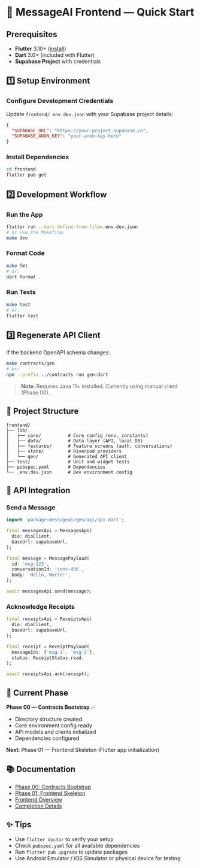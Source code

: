 # 🚀 MessageAI Frontend — Quick Start

## Prerequisites

- **Flutter** 3.10+ ([install](https://flutter.dev/docs/get-started/install))
- **Dart** 3.0+ (included with Flutter)
- **Supabase Project** with credentials

## 1️⃣ Setup Environment

### Configure Development Credentials
Update `frontend/.env.dev.json` with your Supabase project details:
```json
{
  "SUPABASE_URL": "https://your-project.supabase.co",
  "SUPABASE_ANON_KEY": "your-anon-key-here"
}
```

### Install Dependencies
```bash
cd frontend
flutter pub get
```

## 2️⃣ Development Workflow

### Run the App
```bash
flutter run --dart-define-from-file=.env.dev.json
# or use the Makefile:
make dev
```

### Format Code
```bash
make fmt
# or:
dart format .
```

### Run Tests
```bash
make test
# or:
flutter test
```

## 3️⃣ Regenerate API Client

If the backend OpenAPI schema changes:
```bash
make contracts/gen
# or:
npm --prefix ../contracts run gen:dart
```

> **Note**: Requires Java 11+ installed. Currently using manual client (Phase 00).

## 📁 Project Structure

```
frontend/
├── lib/
│   ├── core/          # Core config (env, constants)
│   ├── data/          # Data layer (API, local DB)
│   ├── features/      # Feature screens (auth, conversations)
│   ├── state/         # Riverpod providers
│   └── gen/           # Generated API client
├── test/              # Unit and widget tests
├── pubspec.yaml       # Dependencies
└── .env.dev.json      # Dev environment config
```

## 🔗 API Integration

### Send a Message
```dart
import 'package:messageai/gen/api/api.dart';

final messagesApi = MessagesApi(
  dio: dioClient,
  baseUrl: supabaseUrl,
);

final message = MessagePayload(
  id: 'msg-123',
  conversationId: 'conv-456',
  body: 'Hello, World!',
);

await messagesApi.send(message);
```

### Acknowledge Receipts
```dart
final receiptsApi = ReceiptsApi(
  dio: dioClient,
  baseUrl: supabaseUrl,
);

final receipt = ReceiptPayload(
  messageIds: ['msg-1', 'msg-2'],
  status: ReceiptStatus.read,
);

await receiptsApi.ack(receipt);
```

## 🎯 Current Phase

**Phase 00 — Contracts Bootstrap** ✅
- Directory structure created
- Core environment config ready
- API models and clients initialized
- Dependencies configured

**Next**: Phase 01 — Frontend Skeleton (Flutter app initialization)

## 📚 Documentation

- [Phase 00: Contracts Bootstrap](docs/Phase00_ContractsBootstrap.md)
- [Phase 01: Frontend Skeleton](docs/Phase01_FrontendSkeleton.md)
- [Frontend Overview](README_FrontendOverview.md)
- [Completion Details](PHASE00_COMPLETION.md)

## ✨ Tips

- Use `flutter doctor` to verify your setup
- Check `pubspec.yaml` for all available dependencies
- Run `flutter pub upgrade` to update packages
- Use Android Emulator / iOS Simulator or physical device for testing
